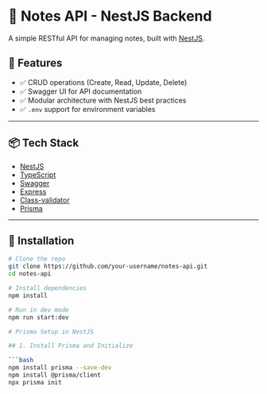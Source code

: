 # 📝 Notes API - NestJS Backend

A simple RESTful API for managing notes, built with [NestJS](https://nestjs.com/).

## 🚀 Features

- ✅ CRUD operations (Create, Read, Update, Delete)
- ✅ Swagger UI for API documentation
- ✅ Modular architecture with NestJS best practices
- ✅ `.env` support for environment variables

---

## 📦 Tech Stack

- [NestJS](https://nestjs.com/)
- [TypeScript](https://www.typescriptlang.org/)
- [Swagger](https://swagger.io/)
- [Express](https://expressjs.com/)
- [Class-validator](https://github.com/typestack/class-validator)
- [Prisma](https://www.prisma.io/)
---

## 🔧 Installation

```bash
# Clone the repo
git clone https://github.com/your-username/notes-api.git
cd notes-api

# Install dependencies
npm install

# Run in dev mode
npm run start:dev

# Prisma Setup in NestJS

## 1. Install Prisma and Initialize

```bash
npm install prisma --save-dev
npm install @prisma/client
npx prisma init
